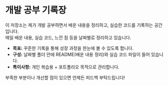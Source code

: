 # 개발 공부 기록장

이 저장소는 제가 개발 공부하면서 배운 내용을 정리하고, 실습한 코드를 기록하는 공간입니다.  
매일 배운 내용, 실습 코드, 느낀 점 등을 날짜별로 정리하고 있습니다.

- **목표:** 꾸준한 기록을 통해 성장 과정을 한눈에 볼 수 있도록 합니다.
- **구성:** 날짜별 폴더 안에 README(배운 내용 정리)와 실습 코드 파일이 들어 있습니다.
- **특이사항:** 개인 복습용 + 포트폴리오 목적으로 관리합니다.

부족한 부분이나 개선할 점이 있으면 언제든 피드백 부탁드립니다!